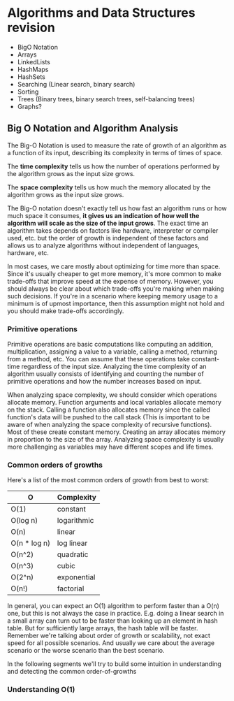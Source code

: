 # Algorithms and Data Structures revision

- BigO Notation
- Arrays
- LinkedLists
- HashMaps
- HashSets
- Searching (Linear search, binary search)
- Sorting
- Trees (Binary trees, binary search trees, self-balancing trees)
- Graphs?

## Big O Notation and Algorithm Analysis

The Big-O Notation is used to measure the rate of growth of an algorithm as a function of its input, describing its complexity in terms of times of space.

The **time complexity** tells us how the number of operations performed by the algorithm grows as the input size grows.

The **space complexity** tells us how much the memory allocated by the algorithm grows as the input size grows.

The Big-O notation doesn't exactly tell us how fast an algorithm runs or how much space it consumes, **it gives us an indication of how well the algorithm will scale as the size of the input grows**. The exact time an algorithm takes depends on factors like hardware, interpreter or compiler used, etc. but the order of growth is independent of these factors and allows us to analyze algorithms without independent of languages, hardware, etc.

In most cases, we care mostly about optimizing for time more than space. Since it's usually cheaper to get more memory, it's more common to make trade-offs that improve speed at the expense of memory. However, you should always be clear about which trade-offs you're making when making such decisions. If you're in a scenario where keeping memory usage to a minimum is of upmost importance, then this assumption might not hold and you should make trade-offs accordingly.

### Primitive operations
Primitive operations are basic computations like computing an addition, multiplication, assigning a value to a variable, calling a method, returning from a method, etc. You can assume that these operations take constant-time regardless of the input size.
Analyzing the time complexity of an algorithm usually consists of identifying and counting the number of primitive operations and how the number increases based on input.

When analyzing space complexity, we should consider which operations allocate memory. Function arguments and local variables allocate memory on the stack. Calling a function also allocates memory since the called function's data will be pushed to the call stack (This is important to be aware of when analyzing the space complexity of recursive functions). Most of these create constant memory. Creating an array allocates memory in proportion to the size of the array. Analyzing space complexity is usually more challenging as variables may have different scopes and life times.

### Common orders of growths
Here's a list of the most common orders of growth from best to worst:

O    | Complexity
-----|-----------
O(1) | constant
O(log n) | logarithmic
O(n)  | linear
O(n * log n) | log linear
O(n^2)  | quadratic
O(n^3)  | cubic
O(2^n)  | exponential
O(n!)   | factorial


In general, you can expect an O(1) algorithm to perform faster than a O(n) one, but
this is not always the case in practice. E.g. doing a linear search in a small
array can turn out to be faster than looking up an element in hash table. But for
sufficiently large arrays, the hash table will be faster. Remember we're talking
about order of growth or scalability, not exact speed for all possible scenarios. And usually we care about the average scenario or the worse scenario than the best scenario.

In the following segments we'll try to build some intuition in understanding and detecting the common order-of-growths

### Understanding O(1)



